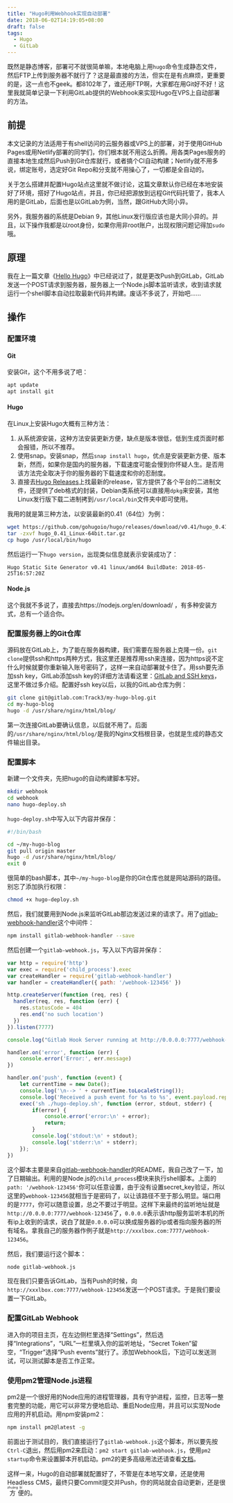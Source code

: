 ```yaml
---
title: "Hugo利用Webhook实现自动部署"
date: 2018-06-02T14:19:05+08:00
draft: false
tags: 
  - Hugo
  - GitLab
---
```


既然是静态博客，部署可不就很简单嘛，本地电脑上用`hugo`命令生成静态文件，然后FTP上传到服务器不就行了？这是最直接的方法，但实在是有点麻烦，更重要的是，这一点也不geek。都8102年了，谁还用FTP啊，大家都在用Git好不好！这里我就简单记录一下利用GitLab提供的Webhook来实现Hugo在VPS上自动部署的方法。

## 前提

本文记录的方法适用于有shell访问的云服务器或VPS上的部署，对于使用GitHub Pages或用Netlify部署的同学们，你们根本就不用这么折腾。用各类Pages服务的直接本地生成然后Push到Git仓库就行，或者搞个CI自动构建；Netlify就不用多说，绑定账号，选定好Git Repo和分支就不用操心了，一切都是全自动的。

关于怎么搭建并配置Hugo站点这里就不做讨论，这篇文章默认你已经在本地安装好了环境，搭好了Hugo站点，并且，你已经把源放到远程Git代码托管了，我本人用的是GitLab，后面也是以GitLab为例，当然，跟GitHub大同小异。

另外，我服务器的系统是Debian 9，其他Linux发行版应该也是大同小异的。并且，以下操作我都是以root身份，如果你用非root账户，出现权限问题记得加`sudo`哦。

## 原理

我在上一篇文章《[Hello Hugo](https://www.xxxlbox.com/posts/2018/hello-hugo/)》中已经说过了，就是更改Push到GitLab，GitLab发送一个POST请求到服务器，服务器上一个Node.js脚本监听请求，收到请求就运行一个shell脚本自动拉取最新代码并构建。废话不多说了，开始吧……

## 操作

###  配置环境

#### Git

安装Git，这个不用多说了吧：

```bash
apt update
apt install git
```

#### Hugo

在Linux上安装Hugo大概有三种方法：

1. 从系统源安装，这种方法安装更新方便，缺点是版本很低，低到生成页面时都会报错，所以不推荐。
2. 使用snap。安装snap，然后`snap install hugo`，优点是安装更新方便、版本新，然而，如果你是国内的服务器，下载速度可能会慢到你怀疑人生。是否用该方法完全取决于你的服务器的下载速度和你的忍耐度。
3. 直接去[Hugo Releases](https://github.com/gohugoio/hugo/releases)上找最新的release，官方提供了各个平台的二进制文件，还提供了deb格式的封装，Debian类系统可以直接用`dpkg`来安装，其他Linux发行版下载二进制拷到`/usr/local/bin`文件夹中即可使用。

我用的就是第三种方法，以安装最新的0.41（64位）为例：

```bash
wget https://github.com/gohugoio/hugo/releases/download/v0.41/hugo_0.41_Linux-64bit.tar.gz
tar -zxvf hugo_0.41_Linux-64bit.tar.gz
cp hugo /usr/local/bin/hugo
```

然后运行一下`hugo version`，出现类似信息就表示安装成功了：

```
Hugo Static Site Generator v0.41 linux/amd64 BuildDate: 2018-05-25T16:57:20Z
```

#### Node.js

这个我就不多说了，直接去https://nodejs.org/en/download/ ，有多种安装方式，总有一个适合你。

### 配置服务器上的Git仓库

源码放在GitLab上，为了能在服务器构建，我们需要在服务器上克隆一份。`git clone`提供ssh和https两种方式，我这里还是推荐用ssh来连接，因为https说不定什么时候就要你重新输入账号密码了，这样一来自动部署就卡住了。用ssh要先添加ssh key，GitLab添加ssh key的详细方法请看这里：[GitLab and SSH keys](https://gitlab.com/help/ssh/README)，这里不做过多介绍。配置好ssh key以后，以我的GitLab仓库为例：

```bash
git clone git@gitlab.com:Track3/my-hugo-blog.git
cd my-hugo-blog
hugo -d /usr/share/nginx/html/blog/
```

第一次连接GitLab要确认信息，以后就不用了。后面的`/usr/share/nginx/html/blog/`是我的Nginx文档根目录，也就是生成的静态文件输出目录。

### 配置脚本

新建一个文件夹，先把hugo的自动构建脚本写好。

```bash
mkdir webhook
cd webhook
nano hugo-deploy.sh
```

`hugo-deploy.sh`中写入以下内容并保存：

```bash
#!/bin/bash

cd ~/my-hugo-blog
git pull origin master
hugo -d /usr/share/nginx/html/blog/
exit 0
```

很简单的bash脚本，其中`~/my-hugo-blog`是你的Git仓库也就是网站源码的路径。别忘了添加执行权限：

```bash
chmod +x hugo-deploy.sh
```

然后，我们就要用到Node.js来监听GitLab那边发送过来的请求了。用了[gitlab-webhook-handler](https://github.com/SixQuant/gitlab-webhook-handler)这个中间件：

```bash
npm install gitlab-webhook-handler --save
```

然后创建一个`gitlab-webhook.js`，写入以下内容并保存：

```javascript
var http = require('http')
var exec = require('child_process').exec
var createHandler = require('gitlab-webhook-handler')
var handler = createHandler({ path: '/webhook-123456' })

http.createServer(function (req, res) {
  handler(req, res, function (err) {
    res.statusCode = 404
    res.end('no such location')
  })
}).listen(7777)

console.log("Gitlab Hook Server running at http://0.0.0.0:7777/webhook-123456");

handler.on('error', function (err) {
  	console.error('Error:', err.message)
})

handler.on('push', function (event) {
    let currentTime = new Date();
    console.log('\n--> ' + currentTime.toLocaleString());
    console.log('Received a push event for %s to %s', event.payload.repository.name, event.payload.ref);
    exec('sh ./hugo-deploy.sh', function (error, stdout, stderr) {
        if(error) {
            console.error('error:\n' + error);
            return;
        }
        console.log('stdout:\n' + stdout);
        console.log('stderr:\n' + stderr);
    });
})
```

这个脚本主要是来自[gitlab-webhook-handler](https://github.com/SixQuant/gitlab-webhook-handler)的README，我自己改了一下，加了日期输出。利用的是Node.js的`child_process`模块来执行shell脚本。上面的`path: '/webhook-123456'`你可以任意设置，由于没有设置secret_key验证，所以这里的`webhook-123456`就相当于是密码了，以让该路径不至于那么明显。端口用的是`7777`，你可以随意设置，总之不要过于明显。这样下来最终的监听地址就是`http://0.0.0.0:7777/webhook-123456`了，`0.0.0.0`表示该http服务监听本机的所有ip上收到的请求，说白了就是`0.0.0.0`可以换成服务器的ip或者指向服务器的所有域名。拿我自己的服务器作例子就是`http://xxxlbox.com:7777/webhook-123456`。

然后，我们要运行这个脚本：

```bash
node gitlab-webhook.js
```

现在我们只要告诉GitLab，当有Push的时候，向`http://xxxlbox.com:7777/webhook-123456`发送一个POST请求。于是我们要设置一下GitLab。

### 配置GitLab Webhook

进入你的项目主页，在左边侧栏里选择“Settings”，然后选择“Integrations”，“URL”一栏里填入你的监听地址，“Secret Token”留空，“Trigger”选择“Push events”就行了。添加Webhook后，下边可以发送测试，可以测试脚本是否工作正常。

### 使用pm2管理Node.js进程

pm2是一个很好用的Node应用的进程管理器，具有守护进程，监控，日志等一整套完整的功能，用它可以非常方便地启动、重启Node应用，并且可以实现Node应用的开机启动。用npm安装pm2：

```bash
npm install pm2@latest -g
```

前面出于测试目的，我们直接运行了`gitlab-webhook.js`这个脚本，所以要先按`Ctrl-C`退出，然后用pm2来启动：`pm2 start gitlab-webhook.js`，使用`pm2 startup`命令来设置脚本开机启动。pm2的更多高级用法还请查看[文档](http://pm2.keymetrics.io/docs/usage/quick-start/)。

这样一来，Hugo的自动部署就配置好了，不管是在本地写文章，还是使用Headless CMS，最终只要Commit提交并Push，你的网站就会自动更新，还是很<ruby>方<rp>(</rp><rt>zhuāng</rt><rp>)</rp></ruby><ruby>便<rp>(</rp><rt>bī</rt><rp>)</rp></ruby>的。